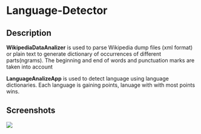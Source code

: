 # Language-Detector

## Description

**WikipediaDataAnalizer** is used to parse Wikipedia dump files (xml format) or plain text to generate dictionary of occurrences of different parts(ngrams). The beginning and end of words and punctuation marks are taken into account

**LanguageAnalizeApp** is used to detect language using language dictionaries. Each language is gaining points, lanuage with with most points wins.

## Screenshots

![](https://i.ibb.co/C9dxX3F/language.jpg)
